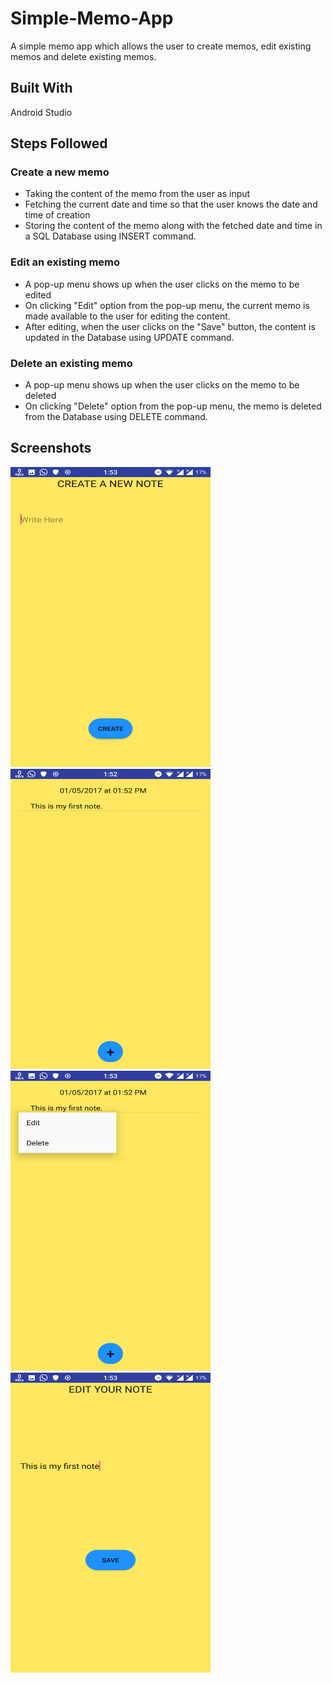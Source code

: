 # Simple-Memo-App
A simple memo app which allows the user to create memos, edit existing memos and delete existing memos.

## Built With
Android Studio

## Steps Followed
### Create a new memo
* Taking the content of the memo from the user as input
* Fetching the current date and time so that the user knows the date and time of creation
* Storing the content of the memo along with the fetched date and time in a SQL Database using INSERT command.
### Edit an existing memo
* A pop-up menu shows up when the user clicks on the memo to be edited
* On clicking "Edit" option from the pop-up menu, the current memo is made available to the user for editing the content.
* After editing, when the user clicks on the "Save" button, the content is updated in the Database using UPDATE command.
### Delete an existing memo
* A pop-up menu shows up when the user clicks on the memo to be deleted
* On clicking "Delete" option from the pop-up menu, the memo is deleted from the Database using DELETE command.

## Screenshots 


<img src="https://github.com/Suvam-Mondal/Simple-Memo-App/blob/master/Screenshot_20170501-135326.png" width="320" height="480">

<img src="https://github.com/Suvam-Mondal/Simple-Memo-App/blob/master/Screenshot_20170501-135256.png" width="320" height="480">

<img src="https://github.com/Suvam-Mondal/Simple-Memo-App/blob/master/Screenshot_20170501-135303.png" width="320" height="480">

<img src="https://github.com/Suvam-Mondal/Simple-Memo-App/blob/master/Screenshot_20170501-135320.png" width="320" height="480">

